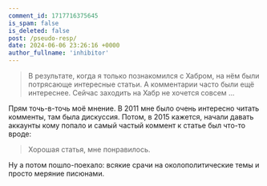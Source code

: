 ```yaml
---
comment_id: 1717716375645
is_spam: false
is_deleted: false
post: /pseudo-resp/
date: 2024-06-06 23:26:16 +0000
author_fullname: 'inhibitor'
---
```


> В результате, когда я только познакомился с Хабром, на нём были потрясающе интересные статьи. А комментарии часто были ещё интереснее. Сейчас заходить на Хабр не хочется совсем ...

Прям точь-в-точь моё мнение. В 2011 мне было очень интересно читать комменты, там была дискуссия. Потом, в 2015 кажется, начали давать аккаунты кому попало и самый частый коммент к статье был что-то вроде:

> Хорошая статья, мне понравилось.

Ну а потом пошло-поехало: всякие срачи на околополитические темы и просто меряние писюнами.
